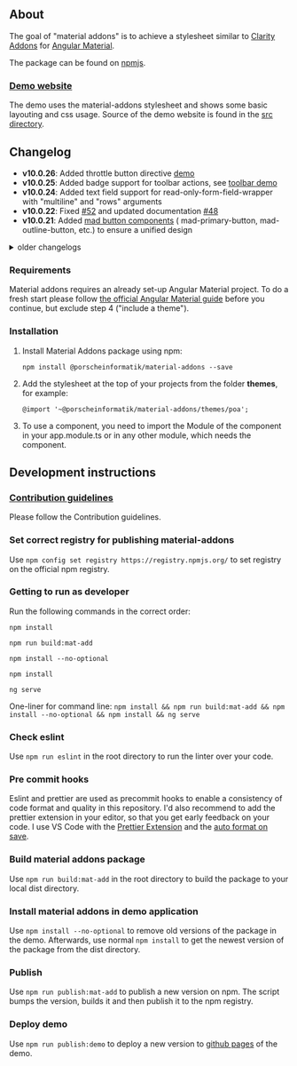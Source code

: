 ## About

The goal of "material addons" is to achieve a stylesheet similar
to [Clarity Addons](https://www.npmjs.com/package/@porscheinformatik/clr-addons)
for [Angular Material](https://material.angular.io/).

The package can be found on [npmjs](https://www.npmjs.com/package/@porscheinformatik/material-addons).

### [Demo website](https://porscheinformatik.github.io/material-addons)

The demo uses the material-addons stylesheet and shows some basic layouting and css usage. Source of the demo website is
found in the [src directory](https://github.com/porscheinformatik/material-addons/tree/master/src/).

## Changelog

- **v10.0.26**: Added throttle button directive [demo](https://porscheinformatik.github.io/material-addons/throttle-click)
- **v10.0.25**: Added badge support for toolbar actions, see [toolbar demo](https://porscheinformatik.github.io/material-addons)
- **v10.0.24**: Added text field support for read-only-form-field-wrapper with "multiline" and "rows" arguments
- **v10.0.22**: Fixed [#52](https://github.com/porscheinformatik/material-addons/issues/52) and updated documentation [#48](https://github.com/porscheinformatik/material-addons/pull/48)
- **v10.0.21**: Added [mad button components](https://porscheinformatik.github.io/material-addons/mad-buttons) (
  mad-primary-button, mad-outline-button, etc.) to ensure a unified design

<details><summary>older changelogs</summary>

- **v10.0.19**: Fixed [#46](https://github.com/porscheinformatik/material-addons/issues/46) where read-only numbers were
  formatted by default
- **v10.0.18**: Fix [card](https://porscheinformatik.github.io/material-addons/card) header size by using default
  Angular Material styling
- **v10.0.17**: Minor fixes in 4
  components ([numeric-field](https://porscheinformatik.github.io/material-addons/numeric-field)
  , [action-table](https://porscheinformatik.github.io/material-addons/action-table)
  , [quicklist](https://porscheinformatik.github.io/material-addons/quick-list)
  , [readonly-formfield](https://porscheinformatik.github.io/material-addons/readonly))
- **v10.0.16**: Fix number format detection
  in [numeric-field](https://porscheinformatik.github.io/material-addons/numeric-field)
- **v10.0.15**: Small fix in [action-table](https://porscheinformatik.github.io/material-addons/action-table)
- **v10.0.14**: Add [action-table](https://porscheinformatik.github.io/material-addons/action-table) bugfix in [numeric-field](https://porscheinformatik.github.io/material-addons/numeric-field)
- **v10.0.13**: Event emitter fix in [card](https://porscheinformatik.github.io/material-addons/card) component
- **v10.0.12**: Style fix in [card](https://porscheinformatik.github.io/material-addons/card) component
- **v10.0.11**: Added [quicklist](https://porscheinformatik.github.io/material-addons/quick-list) and [card](https://porscheinformatik.github.io/material-addons/card) component
- **v10.0.10**: Added [numeric-field](https://porscheinformatik.github.io/material-addons/numeric-field) editable fields
- **v10.0.9**: (not released)
- **v10.0.8**: Added [numeric-field](https://porscheinformatik.github.io/material-addons/numeric-field) directive`

</details>



### Requirements

Material addons requires an already set-up Angular Material project. To do a fresh start please follow [the official Angular Material guide](https://material.angular.io/guide/getting-started) before you continue, but exclude step 4 ("include a theme").

### Installation

1. Install Material Addons package using npm:

   ```
   npm install @porscheinformatik/material-addons --save
   ```

2. Add the stylesheet at the top of your projects from the folder **themes**, for example:

   ```
   @import '~@porscheinformatik/material-addons/themes/poa';
   ```

3. To use a component, you need to import the Module of the component in your app.module.ts or in any other module, which needs the component.

## Development instructions

### [Contribution guidelines](https://github.com/porscheinformatik/material-addons/tree/master/.github/CONTRIBUTING.md)

Please follow the Contribution guidelines.

### Set correct registry for publishing material-addons

Use `npm config set registry https://registry.npmjs.org/` to set registry on the official npm registry.

### Getting to run as developer

Run the following commands in the correct order:

`npm install`

`npm run build:mat-add`

`npm install --no-optional`

`npm install`

`ng serve`

One-liner for command line:
`npm install && npm run build:mat-add && npm install --no-optional && npm install && ng serve`

### Check eslint

Use `npm run eslint` in the root directory to run the linter over your code.

### Pre commit hooks

Eslint and prettier are used as precommit hooks to enable a consistency of code format and quality in this repository.
I'd also recommend to add the prettier extension in your editor, so that you get early feedback on your code.
I use VS Code with the [Prettier Extension](https://github.com/prettier/prettier-vscode) and the [auto format on save](https://github.com/prettier/prettier-vscode#format-on-save).

### Build material addons package

Use `npm run build:mat-add` in the root directory to build the package to your local dist directory.

### Install material addons in demo application

Use `npm install --no-optional` to remove old versions of the package in the demo. 
Afterwards, use normal `npm install` to get the newest version of the package from the dist directory.

### Publish

Use `npm run publish:mat-add` to publish a new version on npm. The script bumps the version, builds it and then publish it to the npm registry.

### Deploy demo

Use `npm run publish:demo` to deploy a new version to [github pages](https://porscheinformatik.github.io/material-addons) of the demo.
